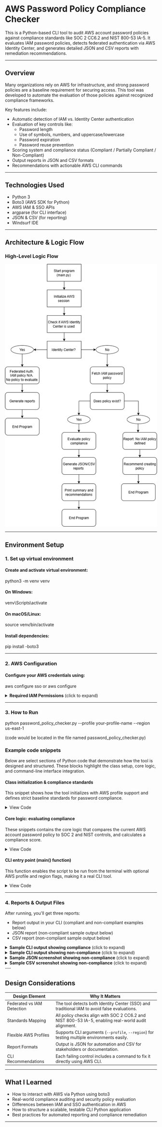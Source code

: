 # AWS Password Policy Compliance Checker

This is a Python-based CLI tool to audit AWS account password policies against compliance standards like SOC 2 CC6.2 and NIST 800-53 IA-5. It evaluates IAM password policies, detects federated authentication via AWS Identity Center, and generates detailed JSON and CSV reports with remediation recommendations.

---

##  Overview

Many organizations rely on AWS for infrastructure, and strong password policies are a baseline requirement for securing access. This tool was developed to automate the evaluation of those policies against recognized compliance frameworks.

Key features include:
- Automatic detection of IAM vs. Identity Center authentication
- Evaluation of key controls like:
  - Password length
  - Use of symbols, numbers, and uppercase/lowercase
  - Password expiration
  - Password reuse prevention
- Scoring system and compliance status (Compliant / Partially Compliant / Non-Compliant)
- Output reports in JSON and CSV formats
- Recommendations with actionable AWS CLI commands

---

## Technologies Used

- Python 3
- Boto3 (AWS SDK for Python)
- AWS IAM & SSO APIs
- argparse (for CLI interface)
- JSON & CSV (for reporting)
- Windsurf IDE

---

## Architecture & Logic Flow

### High-Level Logic Flow

![Flowchart](./assets/flowchart.png)

---

## Environment Setup

### 1. Set up virtual environment

#### Create and activate virtual environment:
python3 -m venv venv

#### On Windows:
venv\Scripts\activate

#### On macOS/Linux:
source venv/bin/activate

#### Install dependencies:
pip install -boto3

---

### 2.  AWS Configuration

#### Configure your AWS credentials using:
aws configure sso or aws configure

<details> <summary> <strong>Required IAM Permissions</strong> (click to expand)</summary>

```json
{
    "Version": "2012-10-17",
    "Statement": [
        {
            "Effect": "Allow",
            "Action": [
                "iam:GetAccountPasswordPolicy",
                "iam:ListUsers",
                "iam:GetLoginProfile",
                "sso:ListInstances"
            ],
            "Resource": "*"
        }
    ]
}
```
</details>

---

### 3. How to Run

python password_policy_checker.py --profile your-profile-name --region us-east-1

(code would be located in the file named password_policy_checker.py)

### Example code snippets

Below are select sections of Python code that demonstrate how the tool is designed and structured. These blocks highlight the class setup, core logic, and command-line interface integration.

#### Class initialization & compliance standards

This snippet shows how the tool initializes with AWS profile support and defines strict baseline standards for password compliance.

<details> <summary> View Code</summary>

```python
def __init__(self, profile_name=None, region='us-east-1'):
    self.profile_name = profile_name
    self.region = region
    self.session = None
    self.iam_client = None
    self.account_id = None
    self.compliance_standards = {
        'minimum_password_length': 12,
        'require_symbols': True,
        'require_numbers': True,
        'require_uppercase': True,
        'require_lowercase': True,
        'max_password_age': 90,
        'password_reuse_prevention': 12,
        'allow_users_to_change_password': True,
        'hard_expiry': False
    }
```
</details>

#### Core logic: evaluating compliance

These snippets contains the core logic that compares the current AWS account password policy to SOC 2 and NIST controls, and calculates a compliance score.

<details> <summary> View Code</summary>

```python
def evaluate_policy_compliance(self, policy):
    print("Evaluating password policy against compliance standards...")
    evaluation = {
        'compliant_controls': [],
        'non_compliant_controls': [],
        'missing_controls': [],
        'compliance_score': 0,
        'soc2_cc6_2_status': 'UNKNOWN',
        'nist_ia_5_status': 'UNKNOWN',
        'overall_status': 'UNKNOWN',
        'policy_type': 'unknown'
    }

    if policy is None:
        evaluation['missing_controls'] = list(self.compliance_standards.keys())
        evaluation['overall_status'] = 'NON_COMPLIANT'
        return evaluation

# ... loop through controls and compare

    total_controls = len(self.compliance_standards)
    compliant_count = 0
    for control, required_value in self.compliance_standards.items():
        current_value = policy.get(control)
        if current_value is None:
            evaluation['missing_controls'].append(control)
        elif self._is_control_compliant(control, current_value, required_value):
            evaluation['compliant_controls'].append(control)
            compliant_count += 1
        else:
            evaluation['non_compliant_controls'].append(control)

    evaluation['compliance_score'] = round((compliant_count / total_controls) * 100, 2)
    evaluation['overall_status'] = 'COMPLIANT' if evaluation['compliance_score'] >= 90 else 'NON_COMPLIANT'

    return evaluation
```

</details>

#### CLI entry point (main() function)

This function enables the script to be run from the terminal with optional AWS profile and region flags, making it a real CLI tool.

<details> <summary> View Code</summary>

```python
def main():
    parser = argparse.ArgumentParser(
        description='AWS Password Policy Compliance Checker'
    )
    parser.add_argument('--profile', type=str, help='AWS profile to use')
    parser.add_argument('--region', type=str, default='us-east-1', help='AWS region')
    args = parser.parse_args()
    
    checker = PasswordPolicyChecker(profile_name=args.profile, region=args.region)
    success = checker.run_assessment()
    sys.exit(0 if success else 1)
```
</details>

---

### 4. Reports & Output Files

After running, you'll get three reports:

- Report output in your CLI (compliant and non-compliant examples below)
- JSON report (non-compliant sample output below)
- CSV report (non-compliant sample output below)

<details> <summary> <strong>Sample CLI output showing compliance</strong> (click to expand)</summary>

![Compliant Report](./assets/compliant.png)

</details>

<details> <summary> <strong>Sample CLI output showing non-compliance</strong> (click to expand)</summary>

![Non-Compliant Report](./assets/non-compliant.png)

</details>

<details> <summary> <strong>Sample JSON screenshot showing non-compliance</strong> (click to expand)</summary>

![JSON Report](./assets/report_json.png)

</details>

<details> <summary> <strong>Sample CSV screenshot showing non-compliance</strong> (click to expand)</summary>
  
![CSV Report](./assets/report_csv.png)

</details>
---

## Design Considerations

| Design Element | Why It Matters |
|----------------|----------------|
| Federated vs IAM Detection | The tool detects both Identity Center (SSO) and traditional IAM to avoid false evaluations. |
| Standards Mapping | All policy checks align with SOC 2 CC6.2 and NIST 800-53 IA-5, enabling real-world audit alignment. |
| Flexible AWS Profiles | Supports CLI arguments (`--profile`, `--region`) for testing multiple environments easily. |
| Report Formats | Output is JSON for automation and CSV for stakeholders or documentation. |
| CLI Recommendations | Each failing control includes a command to fix it directly using AWS CLI. |

---

## What I Learned

- How to interact with AWS via Python using boto3
- Real-world compliance auditing and security policy evaluation
- Differences between IAM and SSO authentication in AWS
- How to structure a scalable, testable CLI Python application
- Best practices for automated reporting and compliance remediation

---

